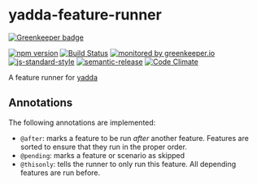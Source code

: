 # yadda-feature-runner

[![Greenkeeper badge](https://badges.greenkeeper.io/RHeactorJS/yadda-feature-runner.svg)](https://greenkeeper.io/)

[![npm version](https://img.shields.io/npm/v/@rheactorjs/yadda-feature-runner.svg)](https://www.npmjs.com/package/@rheactorjs/yadda-feature-runner)
[![Build Status](https://travis-ci.org/RHeactorJS/yadda-feature-runner.svg?branch=master)](https://travis-ci.org/RHeactorJS/yadda-feature-runner)
[![monitored by greenkeeper.io](https://img.shields.io/badge/greenkeeper.io-monitored-brightgreen.svg)](http://greenkeeper.io/) 
[![js-standard-style](https://img.shields.io/badge/code%20style-standard-brightgreen.svg)](http://standardjs.com/)
[![semantic-release](https://img.shields.io/badge/semver-semantic%20release-e10079.svg)](https://github.com/semantic-release/semantic-release)
[![Code Climate](https://codeclimate.com/github/RHeactorJS/yadda-feature-runner/badges/gpa.svg)](https://codeclimate.com/github/RHeactorJS/yadda-feature-runner)

A feature runner for [yadda](https://github.com/acuminous/yadda)

## Annotations

The following annotations are implemented:

 - `@after`: marks a feature to be run *after* another feature. Features are sorted to ensure that they run in the proper order. 
 - `@pending`: marks a feature or scenario as skipped
 - `@thisonly`: tells the runner to only run this feature. All depending features are run before. 
